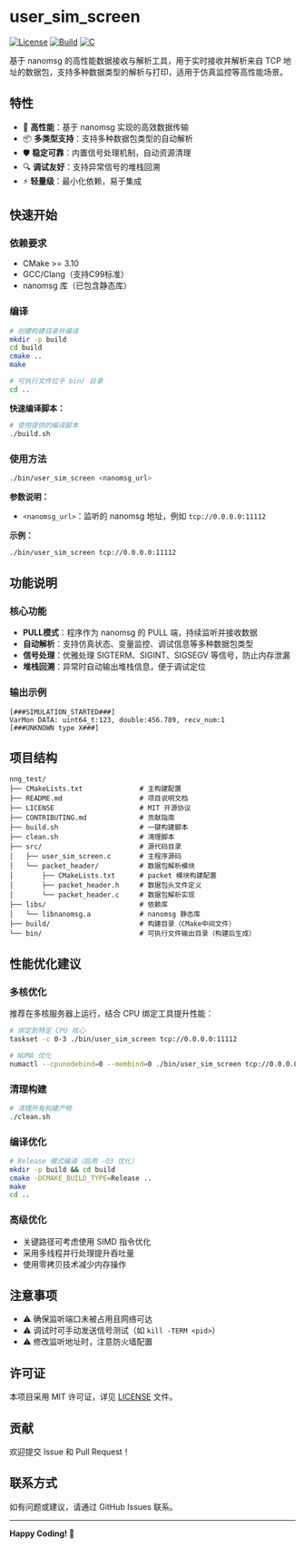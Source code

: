 # user_sim_screen

[![License](https://img.shields.io/badge/license-MIT-blue.svg)](LICENSE)
[![Build](https://img.shields.io/badge/build-passing-brightgreen.svg)]()
[![C](https://img.shields.io/badge/language-C99-orange.svg)]()

基于 nanomsg 的高性能数据接收与解析工具，用于实时接收并解析来自 TCP 地址的数据包，支持多种数据类型的解析与打印，适用于仿真监控等高性能场景。

## 特性

- 🚀 **高性能**：基于 nanomsg 实现的高效数据传输
- 📦 **多类型支持**：支持多种数据包类型的自动解析
- 🛡️ **稳定可靠**：内置信号处理机制，自动资源清理
- 🔍 **调试友好**：支持异常信号的堆栈回溯
- ⚡ **轻量级**：最小化依赖，易于集成

## 快速开始

### 依赖要求

- CMake >= 3.10
- GCC/Clang（支持C99标准）
- nanomsg 库（已包含静态库）

### 编译

```bash
# 创建构建目录并编译
mkdir -p build
cd build
cmake ..
make

# 可执行文件位于 bin/ 目录
cd ..
```

**快速编译脚本：**

```bash
# 使用提供的编译脚本
./build.sh
```

### 使用方法

```bash
./bin/user_sim_screen <nanomsg_url>
```

**参数说明：**
- `<nanomsg_url>`：监听的 nanomsg 地址，例如 `tcp://0.0.0.0:11112`

**示例：**

```bash
./bin/user_sim_screen tcp://0.0.0.0:11112
```

## 功能说明

### 核心功能

- **PULL模式**：程序作为 nanomsg 的 PULL 端，持续监听并接收数据
- **自动解析**：支持仿真状态、变量监控、调试信息等多种数据包类型
- **信号处理**：优雅处理 SIGTERM、SIGINT、SIGSEGV 等信号，防止内存泄漏
- **堆栈回溯**：异常时自动输出堆栈信息，便于调试定位

### 输出示例

```
[###SIMULATION_STARTED###]
VarMon DATA: uint64_t:123, double:456.789, recv_num:1
[###UNKNOWN type X###]
```

## 项目结构

```
nng_test/
├── CMakeLists.txt              # 主构建配置
├── README.md                   # 项目说明文档
├── LICENSE                     # MIT 开源协议
├── CONTRIBUTING.md             # 贡献指南
├── build.sh                    # 一键构建脚本
├── clean.sh                    # 清理脚本
├── src/                        # 源代码目录
│   ├── user_sim_screen.c       # 主程序源码
│   └── packet_header/          # 数据包解析模块
│       ├── CMakeLists.txt      # packet 模块构建配置
│       ├── packet_header.h     # 数据包头文件定义
│       └── packet_header.c     # 数据包解析实现
├── libs/                       # 依赖库
│   └── libnanomsg.a            # nanomsg 静态库
├── build/                      # 构建目录（CMake中间文件）
└── bin/                        # 可执行文件输出目录（构建后生成）
```

## 性能优化建议

### 多核优化

推荐在多核服务器上运行，结合 CPU 绑定工具提升性能：

```bash
# 绑定到特定 CPU 核心
taskset -c 0-3 ./bin/user_sim_screen tcp://0.0.0.0:11112

# NUMA 优化
numactl --cpunodebind=0 --membind=0 ./bin/user_sim_screen tcp://0.0.0.0:11112
```

### 清理构建

```bash
# 清理所有构建产物
./clean.sh
```

### 编译优化

```bash
# Release 模式编译（启用 -O3 优化）
mkdir -p build && cd build
cmake -DCMAKE_BUILD_TYPE=Release ..
make
cd ..
```

### 高级优化

- 关键路径可考虑使用 SIMD 指令优化
- 采用多线程并行处理提升吞吐量
- 使用零拷贝技术减少内存操作

## 注意事项

- ⚠️ 确保监听端口未被占用且网络可达
- ⚠️ 调试时可手动发送信号测试（如 `kill -TERM <pid>`）
- ⚠️ 修改监听地址时，注意防火墙配置

## 许可证

本项目采用 MIT 许可证，详见 [LICENSE](LICENSE) 文件。

## 贡献

欢迎提交 Issue 和 Pull Request！

## 联系方式

如有问题或建议，请通过 GitHub Issues 联系。

---

**Happy Coding! 🎉**
